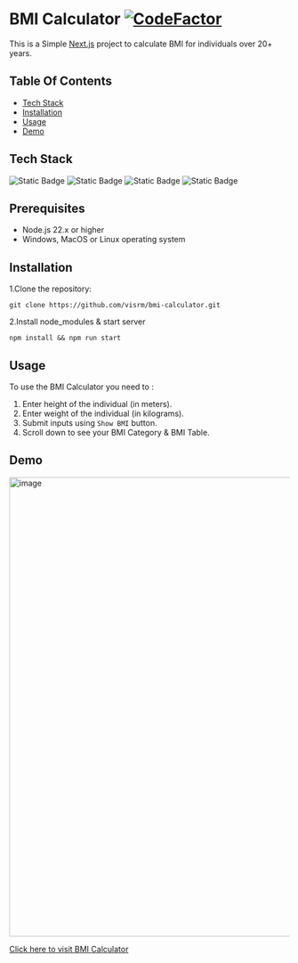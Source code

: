 # BMI Calculator [![CodeFactor](https://www.codefactor.io/repository/github/visrm/bmi-calculator/badge)](https://www.codefactor.io/repository/github/visrm/bmi-calculator)
This is a Simple [Next.js](https://nextjs.org/) project to calculate BMI for individuals over 20+ years.

## Table Of Contents
- [Tech Stack](#tech-stack)
- [Installation](#installation)
- [Usage](#usage)
- [Demo](#demo)

## Tech Stack
![Static Badge](https://img.shields.io/badge/Next-black?style=for-the-badge&logo=nextdotjs) 
![Static Badge](https://img.shields.io/badge/React-black?style=for-the-badge&logo=react&logoSize=auto) 
![Static Badge](https://img.shields.io/badge/Tailwind%20CSS-black?style=for-the-badge&logo=tailwindcss&logoSize=auto) 
![Static Badge](https://img.shields.io/badge/DaisyUI-black?style=for-the-badge&logo=daisyui&logoSize=auto) 

## Prerequisites 
- Node.js 22.x or higher
- Windows, MacOS or Linux operating system

## Installation 
1.Clone the repository: 

`git clone https://github.com/visrm/bmi-calculator.git`

2.Install node_modules & start server

`npm install && npm run start`

## Usage
To use the BMI Calculator you need to :

1. Enter height of the individual (in meters).
2. Enter weight of the individual (in kilograms).
3. Submit inputs using ` Show BMI ` button.
4. Scroll down to see your BMI Category & BMI Table.

## Demo
<img width="1326" height="825" alt="image" src="https://github.com/user-attachments/assets/b28c1c73-6a91-437e-b413-1415cc0e6eb2" />

[Click here to visit BMI Calculator](https://bmi-calculator-topaz-mu.vercel.app/)
